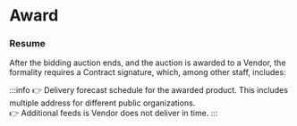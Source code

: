 # Award

### Resume

After the bidding auction ends, and the auction is awarded to a Vendor, the formality requires a Contract signature, which, among other staff, includes:

:::info
👉 Delivery forecast schedule for the awarded product. This includes multiple address for different public organizations.\
👉 Additional feeds is Vendor does not deliver in time.
:::

